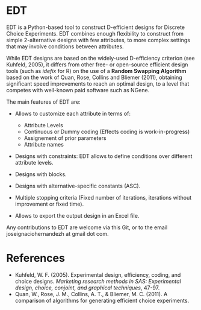 # EDT

EDT is a Python-based tool to construct D-efficient designs for Discrete Choice Experiments. EDT combines enough flexibility to construct from simple 2-alternative designs with few attributes, to more complex settings that may involve conditions between attributes.

While EDT designs are based on the widely-used D-efficiency criterion (see Kuhfeld, 2005), it differs from other free- or open-source efficient design tools (such as *idefix* for R) on the use of a **Random Swapping Algorithm** based on the work of Quan, Rose, Collins and Bliemer (2011), obtaining significant speed improvements to reach an optimal design, to a level that competes with well-known paid software such as NGene.

The main features of EDT are:

+ Allows to customize each attribute in terms of:
  + Attribute Levels
  + Continuous or Dummy coding (Effects coding is work-in-progress)
  + Assignement of prior parameters
  + Attribute names

+ Designs with constraints: EDT allows to define conditions over different attribute levels.
+ Designs with blocks.
+ Designs with alternative-specific constants (ASC).
+ Multiple stopping criteria (Fixed number of iterations, iterations without improvement or fixed time).
+ Allows to export the output design in an Excel file.

Any contributions to EDT are welcome via this Git, or to the email joseignaciohernandezh at gmail dot com. 

# References

+ Kuhfeld, W. F. (2005). Experimental design, efficiency, coding, and choice designs. *Marketing research methods in SAS: Experimental design, choice, conjoint, and graphical techniques*, 47-97.
+ Quan, W., Rose, J. M., Collins, A. T., & Bliemer, M. C. (2011). A comparison of algorithms for generating efficient choice experiments.